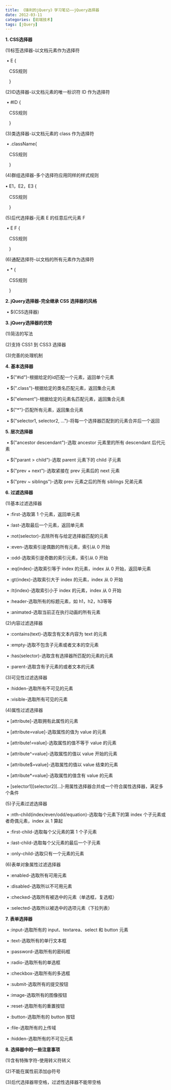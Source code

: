 ```yaml
---
title: 《锋利的jQuery》学习笔记——jQuery选择器
date: 2012-03-11
categories: [前端技术]
tags: [jQuery]
---
```


**1. CSS选择器**

(1)标签选择器-以文档元素作为选择符

 • E {

   CSS规则

   }

(2)ID选择器-以文档元素的唯一标识符 ID 作为选择符

 • \#ID {

   CSS规则

   }

(3)类选择器-以文档元素的 class 作为选择符

 • .className{

   CSS规则

   }

(4)群组选择器-多个选择符应用同样的样式规则

• E1，E2，E3 {

   CSS规则

   }

(5)后代选择器-元素 E 的任意后代元素 F

 • E F {

   CSS规则

   }

(6)通配选择符-以文档的所有元素作为选择符

 • \* {

   CSS规则

   }


**2. jQuery选择器-完全继承 CSS 选择器的风格**

 • $(CSS选择器)


**3. jQuery选择器的优势**

(1)简洁的写法

(2)支持 CSS1 到 CSS3 选择器

(3)完善的处理机制


**4. 基本选择器**

 • $("\#id")-根据给定的id匹配一个元素，返回单个元素

 • $(".class")-根据给定的类名匹配元素，返回集合元素

 • $("element")-根据给定的元素名匹配元素，返回集合元素

 • $("\*")-匹配所有元素，返回集合元素

 • $("selector1, selector2,
...")-将每一个选择器匹配到的元素合并后一个返回


**5. 层次选择器**

 • $("ancestor descendant")-选取 ancestor 元素里的所有 descendant
后代元素

 • $("parant \> child")-选取 parent 元素下的 child 子元素

 • $("prev + next")-选取紧接在 prev 元素后的 next 元素

 • $("prev \~ siblings")-选取 prev 元素之后的所有 siblings 兄弟元素


**6. 过滤选择器**

(1)基本过滤选择器

 • :first-选取第 1 个元素，返回单元素

 • :last-选取最后一个元素，返回单元素

 • :not(selector)-去除所有与给定选择器匹配的元素

 • :even-选取索引是偶数的所有元素，索引从 0 开始

 • :odd-选取索引是奇数的索引元素，索引从 0 开始

 • :eq(index)-选取索引等于 index 的元素，index 从 0 开始，返回单元素

 • :gt(index)-选取索引大于 index 的元素，index 从 0 开始

 • :lt(index)-选取索引小于 index 的元素，index 从 0 开始

 • :header-选取所有的标题元素，如 h1，h2，h3等等

 • :animated-选取当前正在执行动画的所有元素

(2)内容过滤选择器

 • :contains(text)-选取含有文本内容为 text 的元素

 • :empty-选取不包含子元素或者文本的空元素

 • :has(selector)-选取含有选择器所匹配的元素的元素

 • :parent-选取含有子元素的或者文本的元素

(3)可见性过滤选择器

 • :hidden-选取所有不可见的元素

 • :visible-选取所有可见的元素

(4)属性过滤选择器

 • [attribute]-选取拥有此属性的元素

 • [attribute=value]-选取属性的值为 value 的元素

 • [attribute!=value]-选取属性的值不等于 value 的元素

 • [attribute\^=value]-选取属性的值以 value 开始的元素

 • [attribute\$=value]-选取属性的值以 value 结束的元素

 • [attribute\*=value]-选取属性的值含有 value 的元素

 •
[selector1][selector2][...]-用属性选择器合并成一个符合属性选择器，满足多个条件

(5)子元素过滤选择器

 • :nth-child(index/even/odd/equation)-选取每个元素下的第 index
个子元素或者奇偶元素，index 从 1 算起

 • :first-child-选取每个父元素的第 1 个子元素

 • :last-child-选取每个父元素的最后一个子元素

 • :only-child-选取只有一个元素的元素

(6)表单对象属性过滤选择器

 • :enabled-选取所有可用元素

 • :disabled-选取所以不可用元素

 • :checked-选取所有被选中的元素（单选框，复选框）

 • :selected-选取所以被选中的选项元素（下拉列表）


**7. 表单选择器**

 • :input-选取所有的 input、textarea、select 和 button
元素

 • :text-选取所有的单行文本框

 • :password-选取所有的密码框

 • :radio-选取所有的单选框

 • :checkbox-选取所有的多选框

 • :submit-选取所有的提交按钮

 • :image-选取所有的图像按钮

 • :reset-选取所有的重置按钮

 • :button-选取所有的 button 按钮

 • :file-选取所有的上传域

 • :hidden-选取所有的不可见元素


**8. 选择器中的一些注意事项**

(1)含有特殊字符-使用转义符转义

(2)不能在属性前添加@符号

(3)后代选择器带空格，过滤性选择器不能带空格
